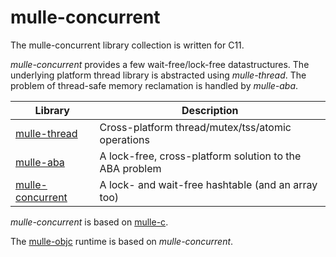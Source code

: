 # mulle-concurrent

The mulle-concurrent library collection is written for C11. 

*mulle-concurrent* provides a few wait-free/lock-free 
datastructures. The underlying platform thread library is abstracted 
using *mulle-thread*. The problem of thread-safe memory reclamation is handled
by *mulle-aba*.


Library                                                             | Description
--------------------------------------------------------------------|----------------------
[mulle-thread](//github.com/mulle-concurrent/mulle-thread)          | Cross-platform thread/mutex/tss/atomic operations 
[mulle-aba](//github.com/mulle-concurrent/mulle-aba)                | A lock-free, cross-platform solution to the ABA problem
[mulle-concurrent](//github.com/mulle-concurrent/mulle-concurrent)  | A lock- and wait-free hashtable (and an array too)

*mulle-concurrent* is based on [mulle-c](//github.com/mulle-c). 

The [mulle-objc](https://mulle-objc.github.io) runtime is based on *mulle-concurrent*.

